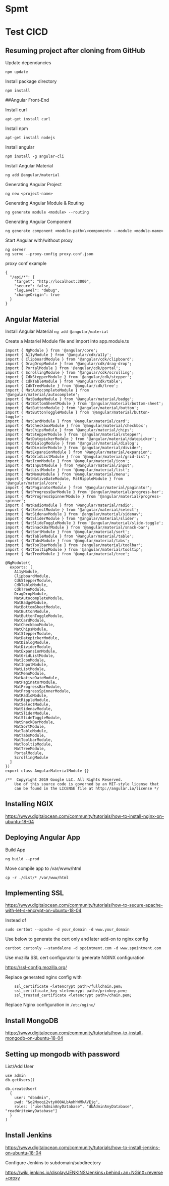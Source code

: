 # Spmt
# Test CICD
## Resuming project after cloning from GitHub

Update dependancies

``` npm update ```

Install package directory

``` npm install ```

##Angular Front-End

Install curl

``` apt-get install curl ```

Install npm

``` apt-get install nodejs ```

Install angular

``` npm install -g angular-cli ```

Install Angular Material

``` ng add @angular/material ```

Generating Angular Project

``` ng new <project-name> ```

Generating Angular Module & Routing

``` ng generate module <module> --routing ```

Generating Angular Component

``` ng generate component <module-path>\<component> --module <module-name> ```

Start Angular with/without proxy
```
ng server 
ng serve --proxy-config proxy.conf.json
```
proxy conf example
```
{
  "/api/*": {
    "target": "http://localhost:3000",
    "secure": false,
    "logLevel": "debug",
    "changeOrigin": true
  }
}
```



## Angular Material

Install Angular Material
``` ng add @angular/material ```

Create a Matariel Module file and import into app.module.ts
```
import { NgModule } from '@angular/core';
import { A11yModule } from '@angular/cdk/a11y';
import { ClipboardModule } from '@angular/cdk/clipboard';
import { DragDropModule } from '@angular/cdk/drag-drop';
import { PortalModule } from '@angular/cdk/portal';
import { ScrollingModule } from '@angular/cdk/scrolling';
import { CdkStepperModule } from '@angular/cdk/stepper';
import { CdkTableModule } from '@angular/cdk/table';
import { CdkTreeModule } from '@angular/cdk/tree';
import { MatAutocompleteModule } from '@angular/material/autocomplete';
import { MatBadgeModule } from '@angular/material/badge';
import { MatBottomSheetModule } from '@angular/material/bottom-sheet';
import { MatButtonModule } from '@angular/material/button';
import { MatButtonToggleModule } from '@angular/material/button-toggle';
import { MatCardModule } from '@angular/material/card';
import { MatCheckboxModule } from '@angular/material/checkbox';
import { MatChipsModule } from '@angular/material/chips';
import { MatStepperModule } from '@angular/material/stepper';
import { MatDatepickerModule } from '@angular/material/datepicker';
import { MatDialogModule } from '@angular/material/dialog';
import { MatDividerModule } from '@angular/material/divider';
import { MatExpansionModule } from '@angular/material/expansion';
import { MatGridListModule } from '@angular/material/grid-list';
import { MatIconModule } from '@angular/material/icon';
import { MatInputModule } from '@angular/material/input';
import { MatListModule } from '@angular/material/list';
import { MatMenuModule } from '@angular/material/menu';
import { MatNativeDateModule, MatRippleModule } from '@angular/material/core';
import { MatPaginatorModule } from '@angular/material/paginator';
import { MatProgressBarModule } from '@angular/material/progress-bar';
import { MatProgressSpinnerModule } from '@angular/material/progress-spinner';
import { MatRadioModule } from '@angular/material/radio';
import { MatSelectModule } from '@angular/material/select';
import { MatSidenavModule } from '@angular/material/sidenav';
import { MatSliderModule } from '@angular/material/slider';
import { MatSlideToggleModule } from '@angular/material/slide-toggle';
import { MatSnackBarModule } from '@angular/material/snack-bar';
import { MatSortModule } from '@angular/material/sort';
import { MatTableModule } from '@angular/material/table';
import { MatTabsModule } from '@angular/material/tabs';
import { MatToolbarModule } from '@angular/material/toolbar';
import { MatTooltipModule } from '@angular/material/tooltip';
import { MatTreeModule } from '@angular/material/tree';

@NgModule({
  exports: [
    A11yModule,
    ClipboardModule,
    CdkStepperModule,
    CdkTableModule,
    CdkTreeModule,
    DragDropModule,
    MatAutocompleteModule,
    MatBadgeModule,
    MatBottomSheetModule,
    MatButtonModule,
    MatButtonToggleModule,
    MatCardModule,
    MatCheckboxModule,
    MatChipsModule,
    MatStepperModule,
    MatDatepickerModule,
    MatDialogModule,
    MatDividerModule,
    MatExpansionModule,
    MatGridListModule,
    MatIconModule,
    MatInputModule,
    MatListModule,
    MatMenuModule,
    MatNativeDateModule,
    MatPaginatorModule,
    MatProgressBarModule,
    MatProgressSpinnerModule,
    MatRadioModule,
    MatRippleModule,
    MatSelectModule,
    MatSidenavModule,
    MatSliderModule,
    MatSlideToggleModule,
    MatSnackBarModule,
    MatSortModule,
    MatTableModule,
    MatTabsModule,
    MatToolbarModule,
    MatTooltipModule,
    MatTreeModule,
    PortalModule,
    ScrollingModule
  ]
})
export class AngularMaterialModule {}

/**  Copyright 2019 Google LLC. All Rights Reserved.
    Use of this source code is governed by an MIT-style license that
    can be found in the LICENSE file at http://angular.io/license */
```


## Installing NGIX
https://www.digitalocean.com/community/tutorials/how-to-install-nginx-on-ubuntu-18-04

## Deploying Angular App

Build App

``` ng build --prod ```

Move compile app to /var/www/html

``` cp -r ./dist/* /var/www/html ```

## Implementing SSL
https://www.digitalocean.com/community/tutorials/how-to-secure-apache-with-let-s-encrypt-on-ubuntu-18-04

Instead of 

``` sudo certbot --apache -d your_domain -d www.your_domain ```

Use below to generate the cert only and later add-on to nginx config

``` certbot certonly --standalone -d spointment.com -d www.spointment.com ```

Use mozilla SSL cert configurator to generate NGINX configuration

https://ssl-config.mozilla.org/

Replace generated nginx config with 
```
    ssl_certificate <letencrypt path>/fullchain.pem;
    ssl_certificate_key <letencrypt path>/privkey.pem;
    ssl_trusted_certificate <letencrypt path>/chain.pem;
```

Replace Nginx configuration in ```/etc/nginx/```


## Install MongoDB
https://www.digitalocean.com/community/tutorials/how-to-install-mongodb-on-ubuntu-18-04

## Setting up mongodb with password

List/Add User
```
use admin
db.getUsers()

db.createUser(
  {
    user: "dbadmin",
    pwd: "&o2Myoqi2vtyH00ALbAohhWMkAVEjg",
    roles: ["userAdminAnyDatabase", "dbAdminAnyDatabase", "readWriteAnyDatabase"]
  }
)
```


## Install Jenkins
https://www.digitalocean.com/community/tutorials/how-to-install-jenkins-on-ubuntu-18-04

Configure Jenkins to subdomain/subdirectory

https://wiki.jenkins.io/display/JENKINS/Jenkins+behind+an+NGinX+reverse+proxy

